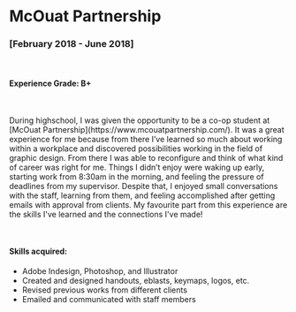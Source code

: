 # McOuat Partnership 
<h3>[February 2018 - June 2018]</h3>
<br/>
<h4> Experience Grade: B+ </h4>
<br/>
<p>
During highschool, I was given the opportunity to be a co-op student at [McOuat Partnership](https://www.mcouatpartnership.com/). It was a great experience for me because from there I’ve learned so much about working within a workplace and discovered possibilities working in the field of graphic design. From there I was able to reconfigure and think of what kind of career was right for me. Things I didn’t enjoy were waking up early, starting work from 8:30am in the morning, and feeling the pressure of deadlines from my supervisor. Despite that, I enjoyed small conversations with the staff, learning from them, and feeling accomplished after getting emails with approval from clients. My favourite part from this experience are the skills I've learned and the connections I've made!
</p>
<br/>
<h4>Skills acquired:</h4>
<p>

* Adobe Indesign, Photoshop, and Illustrator 
* Created and designed handouts, eblasts, keymaps, logos, etc.
* Revised previous works from different clients
* Emailed and communicated with staff members 
</p>
<br/>